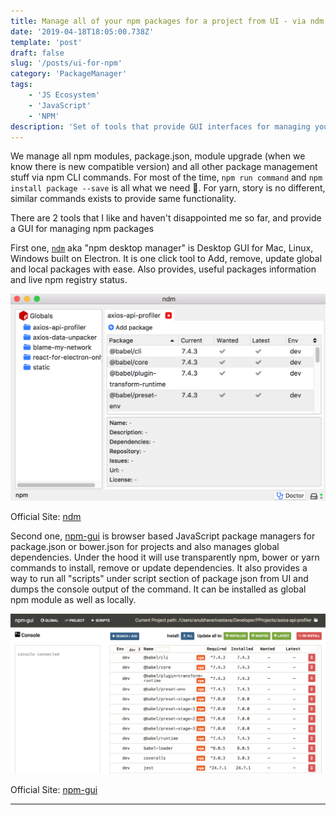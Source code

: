 ```yaml
---
title: Manage all of your npm packages for a project from UI - via ndm
date: '2019-04-18T18:05:00.738Z'
template: 'post'
draft: false
slug: '/posts/ui-for-npm'
category: 'PackageManager'
tags:
    - 'JS Ecosystem'
    - 'JavaScript'
    - 'NPM'
description: 'Set of tools that provide GUI interfaces for managing you npm packages, both global and project.'
---
```


We manage all npm modules, package.json, module upgrade (when we know there is new compatible version) and all other package management stuff via npm CLI commands. For most of the time, `npm run command` and `npm install package --save` is all what we need 👻. For yarn, story is no different, similar commands exists to provide same functionality.

There are 2 tools that I like and haven't disappointed me so far, and provide a GUI for managing npm packages

First one, [`ndm`](https://720kb.github.io/ndm/) aka "npm desktop manager" is Desktop GUI for Mac, Linux, Windows built on Electron. It is one click tool to Add, remove, update global and local packages with ease. Also provides, useful packages information and live npm registry status.

![Screenshot](/media/ndm.png)

Official Site: [ndm](https://720kb.github.io/ndm/)

Second one, [npm-gui](https://www.npmjs.com/package/npm-gui) is browser based JavaScript package managers for package.json or bower.json for projects and also manages global dependencies. Under the hood it will use transparently npm, bower or yarn commands to install, remove or update dependencies. It also provides a way to run all "scripts" under script section of package json from UI and dumps the console output of the command. It can be installed as global npm module as well as locally.

![Screenshot](/media/npm-gui.png)

Official Site: [npm-gui](https://github.com/q-nick/npm-gui)

---
